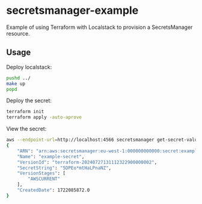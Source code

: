 # secretsmanager-example

Example of using Terraform with Localstack to provision a SecretsManager resource.

## Usage

Deploy localstack:

```bash
pushd ../
make up
popd
```

Deploy the secret:

```bash
terraform init
terraform apply -auto-aprove
```

View the secret:

```bash
aws --endpoint-url=http://localhost:4566 secretsmanager get-secret-value --secret-id example-secret --region eu-west-1
{
    "ARN": "arn:aws:secretsmanager:eu-west-1:000000000000:secret:example-secret-sDfusx",
    "Name": "example-secret",
    "VersionId": "terraform-20240727131112322900000002",
    "SecretString": "5DPEo*mtHaLPnaNZ",
    "VersionStages": [
        "AWSCURRENT"
    ],
    "CreatedDate": 1722085872.0
}
```
